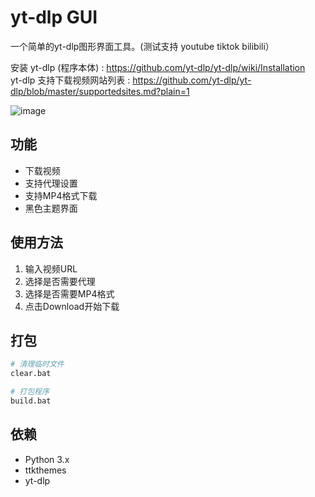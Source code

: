 # yt-dlp GUI

一个简单的yt-dlp图形界面工具。(测试支持 youtube tiktok bilibili）

安装 yt-dlp (程序本体) : https://github.com/yt-dlp/yt-dlp/wiki/Installation  
yt-dlp 支持下载视频网站列表 : https://github.com/yt-dlp/yt-dlp/blob/master/supportedsites.md?plain=1

![image](https://github.com/user-attachments/assets/abe642ae-b826-4cc1-947e-cf06ee7a1e55)


## 功能

- 下载视频
- 支持代理设置
- 支持MP4格式下载
- 黑色主题界面

## 使用方法

1. 输入视频URL
2. 选择是否需要代理
3. 选择是否需要MP4格式
4. 点击Download开始下载

## 打包

```bash
# 清理临时文件
clear.bat

# 打包程序
build.bat
```

## 依赖

- Python 3.x
- ttkthemes
- yt-dlp 
